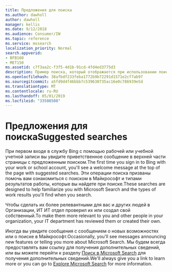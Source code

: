 ```yaml
---
title: Предложения для поиска
ms.author: dawholl
author: dawholl
manager: kellis
ms.date: 9/12/2018
ms.audience: Consumer/IW
ms.topic: reference
ms.service: mssearch
localization_priority: Normal
search.appverid:
- BFB160
- MET150
ms.assetid: c7f3aa2c-f3f5-4d1b-91cd-4fd4ed3775d3
description: Пример поиска, который отображается при использовании поиска Microsoft Search
ms.openlocfilehash: 38afbdf233feba1772b9b72291d1571e2cf7ab97
ms.sourcegitcommit: a5fd9d4f46bbb7c539630735ac16e0c786939e5d
ms.translationtype: MT
ms.contentlocale: ru-RU
ms.lasthandoff: 05/01/2019
ms.locfileid: "33508508"
---
```

# <a name="suggested-searches"></a><span data-ttu-id="d2485-103">Предложения для поиска</span><span class="sxs-lookup"><span data-stu-id="d2485-103">Suggested searches</span></span>

<span data-ttu-id="d2485-104">При первом входе в службу Bing с помощью рабочей или учебной учетной записи вы увидите приветственное сообщение в верхней части страницы с предложенным поиском.</span><span class="sxs-lookup"><span data-stu-id="d2485-104">The first time you sign in to Bing with your work or school account, you'll see a welcome message at the top of the page with suggested searches.</span></span> <span data-ttu-id="d2485-105">Эти операции поиска призваны помочь вам ознакомиться с поиском в Майкрософт и типами результатов работы, которые вы найдете при поиске.</span><span class="sxs-lookup"><span data-stu-id="d2485-105">These searches are designed to help familiarize you with Microsoft Search and the types of work results you'll find when you search.</span></span>
  
<span data-ttu-id="d2485-106">Чтобы сделать их более релевантными для вас и других людей в Организации, ИТ ИТ отдел проверил их или создал свой собственный.</span><span class="sxs-lookup"><span data-stu-id="d2485-106">To make them more relevant to you and other people in your organization, your IT department has reviewed them or created their own.</span></span>
  
<span data-ttu-id="d2485-107">Иногда вы увидите сообщения с сообщением о новых возможностях или о поиске в Майкрософт.</span><span class="sxs-lookup"><span data-stu-id="d2485-107">Occasionally, you'll see messages announcing new features or telling you more about Microsoft Search.</span></span> <span data-ttu-id="d2485-108">Мы будем всегда предоставлять вам ссылку для получения дополнительных сведений, или вы можете перейти к разделу [Поиск в Microsoft Search](https://www.bing.com/business/explore) для получения дополнительных сведений.</span><span class="sxs-lookup"><span data-stu-id="d2485-108">We'll always give you a link to learn more or you can go to [Explore Microsoft Search](https://www.bing.com/business/explore) for more information.</span></span> 

  

